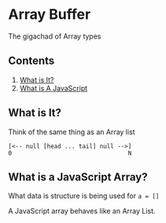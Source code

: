# Array Buffer

The gigachad of Array types

## Contents

1. [What is It?](#what-is-it)
2. [What is A JavaScript](#what-is-a-javascript-array)

## What is It?

Think of the same thing as an Array list

```
[<-- null [head ... tail] null -->]
0                                 N
```

## What is a JavaScript Array?

What data is structure is being used for `a = []`

A JavaScript array behaves like an Array List.
